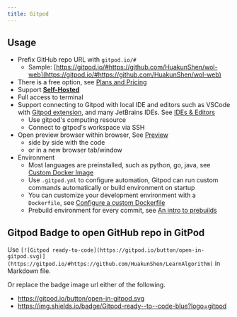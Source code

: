 ```yaml
---
title: Gitpod
---
```


## Usage

- Prefix GitHub repo URL with `gitpod.io/#`
  - Sample: [https://gitpod.io/#https://github.com/HuakunShen/wol-web](https://gitpod.io/#https://github.com/HuakunShen/wol-web)
- There is a free option, see [Plans and Pricing](https://www.gitpod.io/pricing)
- Support [**Self-Hosted**](https://www.gitpod.io/docs/self-hosted/latest)
- Full access to terminal
- Support connecting to Gitpod with local IDE and editors such as VSCode with [Gitpod extension](https://www.gitpod.io/docs/ides-and-editors/vscode-extensions), and many JetBrains IDEs. See [IDEs & Editors](https://www.gitpod.io/docs/ides-and-editors#title)
  - Use gitpod's computing resource
  - Connect to gitpod's workspace via SSH
- Open preview browser within browser, See [Preview](https://www.gitpod.io/docs/command-line-interface#preview)
  - side by side with the code
  - or in a new browser tab/window
- Environment
  - Most languages are preinstalled, such as python, go, java, see [Custom Docker Image](https://www.gitpod.io/docs/config-docker#custom-docker-image)
  - Use `.gitpod.yml` to configure automation, Gitpod can run custom commands automatically or build environment on startup
  - You can customize your development environment with a `Dockerfile`, see [Configure a custom Dockerfile](https://www.gitpod.io/docs/config-docker#configure-a-custom-dockerfile)
  - Prebuild environment for every commit, see [An intro to prebuilds](https://www.gitpod.io/docs/getting-started#an-intro-to-prebuilds)

## Gitpod Badge to open GitHub repo in GitPod

Use `[![Gitpod ready-to-code](https://gitpod.io/button/open-in-gitpod.svg)](https://gitpod.io/#https://github.com/HuakunShen/LearnAlgorithm)` in Markdown file.

Or replace the badge image url either of the following.

- https://gitpod.io/button/open-in-gitpod.svg
- https://img.shields.io/badge/Gitpod-ready--to--code-blue?logo=gitpod
